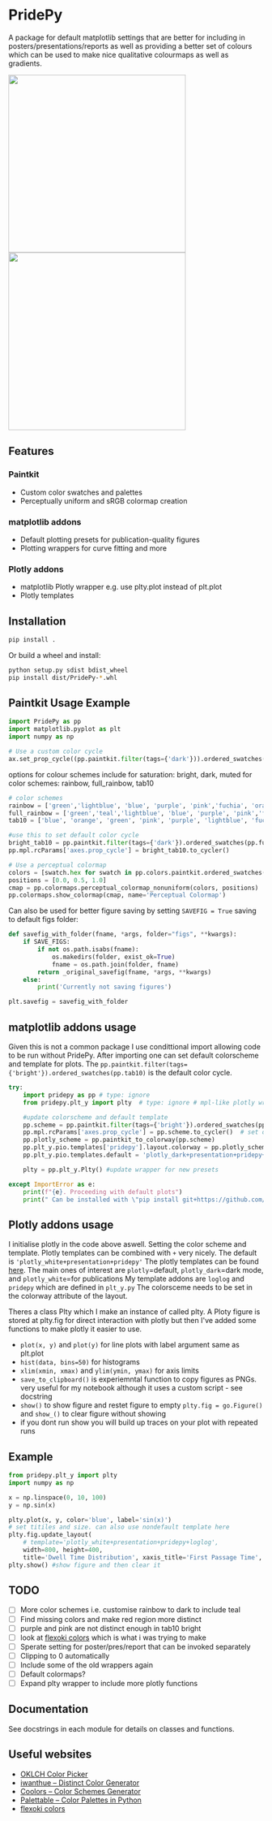 # PridePy

A package for default matplotlib settings that are better for including in posters/presentations/reports as well as providing a better set of colours which can be used to make nice qualitative colourmaps as well as gradients.
  
  <img src="https://github.com/user-attachments/assets/5b459000-0cc4-44ab-b634-b683cdd4bf7f" height="350" />
  <img src="https://github.com/user-attachments/assets/23035b7b-6f01-41da-9a44-3d7c8fa495f4" height="350" />

## Features
### Paintkit
- Custom color swatches and palettes
- Perceptually uniform and sRGB colormap creation
### matplotlib addons
- Default plotting presets for publication-quality figures
- Plotting wrappers for curve fitting and more
### Plotly addons
- matplotlib Plotly wrapper e.g. use plty.plot instead of plt.plot
- Plotly templates

## Installation
```bash
pip install .
```
Or build a wheel and install:
```bash
python setup.py sdist bdist_wheel
pip install dist/PridePy-*.whl
```

## Paintkit Usage Example
```python
import PridePy as pp
import matplotlib.pyplot as plt
import numpy as np

# Use a custom color cycle
ax.set_prop_cycle((pp.paintkit.filter(tags={'dark'})).ordered_swatches(pp.full_rainbow).to_cycler())
```
options for colour schemes include
for saturation: bright, dark, muted
for color schemes: rainbow, full_rainbow, tab10
```python 
# color schemes
rainbow = ['green','lightblue', 'blue', 'purple', 'pink','fuchia', 'orange']
full_rainbow = ['green','teal','lightblue', 'blue', 'purple', 'pink','fuchia', 'red', 'orange', 'yellow']
tab10 = ['blue', 'orange', 'green', 'pink', 'purple', 'lightblue', 'fuchia','yellow', 'teal', 'red']

#use this to set default color cycle
bright_tab10 = pp.paintkit.filter(tags={'dark'}).ordered_swatches(pp.full_rainbow) #change these to get scheme of choice
pp.mpl.rcParams['axes.prop_cycle'] = bright_tab10.to_cycler() 
```

```python
# Use a perceptual colormap
colors = [swatch.hex for swatch in pp.colors.paintkit.ordered_swatches(['blue','pink','orange']).colors]
positions = [0.0, 0.5, 1.0]
cmap = pp.colormaps.perceptual_colormap_nonuniform(colors, positions)
pp.colormaps.show_colormap(cmap, name='Perceptual Colormap')
```
Can also be used for better figure saving by setting `SAVEFIG = True` saving to default figs folder:
```python
def savefig_with_folder(fname, *args, folder="figs", **kwargs):
    if SAVE_FIGS:
        if not os.path.isabs(fname):
            os.makedirs(folder, exist_ok=True)
            fname = os.path.join(folder, fname)
        return _original_savefig(fname, *args, **kwargs)
    else:
        print('Currently not saving figures')

plt.savefig = savefig_with_folder
```

## matplotlib addons usage
Given this is not a common package I use condittional import allowing code to be run without PridePy.
After importing one can set default colorscheme and template for plots.
The `pp.paintkit.filter(tags={'bright'}).ordered_swatches(pp.tab10)` is the default color cycle.

```python
try:
    import pridepy as pp # type: ignore
    from pridepy.plt_y import plty  # type: ignore # mpl-like plotly wrapper

    #update colorscheme and default template
    pp.scheme = pp.paintkit.filter(tags={'bright'}).ordered_swatches(pp.tab10)
    pp.mpl.rcParams['axes.prop_cycle'] = pp.scheme.to_cycler()  # set default color cycle
    pp.plotly_scheme = pp.paintkit_to_colorway(pp.scheme)
    pp.plt_y.pio.templates['pridepy'].layout.colorway = pp.plotly_scheme 
    pp.plt_y.pio.templates.default = 'plotly_dark+presentation+pridepy+loglog'

    plty = pp.plt_y.Plty() #update wrapper for new presets

except ImportError as e:
    print(f"{e}. Proceeding with default plots")
    print(" Can be installed with \"pip install git+https://github.com/barton-muller/PridePy.git\"")
```

## Plotly addons usage
I initialise plotly in the code above aswell. Setting the color scheme and template.
Plotly templates can be combined with `+` very nicely. The default is `'plotly_white+presentation+pridepy'`
The plotly templates can be found [here](https://plotly.com/python/templates/).
The main ones of interest are `plotly`=default, `plotly_dark`=dark mode, and `plotly_white`=for publications
My template addons are `loglog` and `pridepy` which are defined in `plt_y.py`
The colorsceme needs to be set in the colorway attribute of the layout.

Theres a class Plty which I make an instance of called plty. A Ploty figure is stored at plty.fig for direct interaction with plotly but then I've added some functions to make plotly it easier to use.
- `plot(x, y)` and `plot(y)` for line plots with label argument same as plt.plot
- `hist(data, bins=50)` for histograms
- `xlim(xmin, xmax)` and `ylim(ymin, ymax)` for axis limits  
- `save_to_clipboard()` is experiemntal function to copy figures as PNGs. very useful for my notebook although it uses a custom script - see docstring
- `show()` to show figure and restet figure to empty `plty.fig = go.Figure()` and `show_()` to clear figure without showing
- if you dont run show you will build up traces on your plot with repeated runs

## Example
```python
from pridepy.plt_y import plty
import numpy as np

x = np.linspace(0, 10, 100)
y = np.sin(x)

plty.plot(x, y, color='blue', label='sin(x)')
# set titiles and size. can also use nondefault template here
plty.fig.update_layout(
    # template='plotly_white+presentation+pridepy+loglog',
    width=800, height=400,
    title='Dwell Time Distribution', xaxis_title='First Passage Time', yaxis_title='Probability Density')
plty.show() #show figure and then clear it
```


## TODO

- [ ] More color schemes i.e. customise rainbow to dark to include teal
- [ ] Find missing colors and make red region more distinct
- [ ] purple and pink are not distinct enough in tab10 bright
- [ ] look at [flexoki colors](https://stephango.com/flexoki) which is what i was trying to make
- [ ] Sperate setting for poster/pres/report that can be invoked separately
- [ ] Clipping to 0 automatically
- [ ] Include some of the old wrappers again
- [ ] Default colormaps?
- [ ] Expand plty wrapper to include more plotly functions

## Documentation
See docstrings in each module for details on classes and functions.

## Useful websites

- [OKLCH Color Picker](https://oklch.com/)
- [iwanthue – Distinct Color Generator](https://medialab.github.io/iwanthue/)
- [Coolors – Color Schemes Generator](https://coolors.co/)
- [Palettable – Color Palettes in Python](https://jiffyclub.github.io/palettable/)
- [flexoki colors](https://stephango.com/flexoki)
